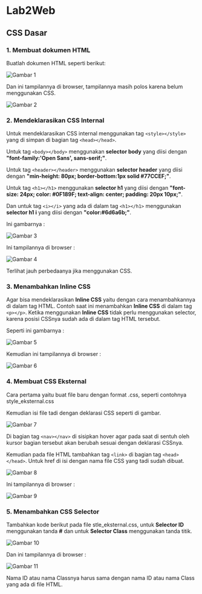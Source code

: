 # Lab2Web
## CSS Dasar
### 1. Membuat dokumen HTML
Buatlah dokumen HTML seperti berikut:

![Gambar 1](screenshot/ss1a.PNG)

Dan ini tampilannya di browser, tampilannya masih polos karena belum menggunakan CSS.

![Gambar 2](screenshot/ss1b.PNG)

###  2. Mendeklarasikan CSS Internal
Untuk mendeklarasikan CSS internal menggunakan tag  `<style></style>` yang di simpan di bagian tag `<head></head>`.

Untuk tag `<body></body>` menggunakan **selector body** yang diisi dengan **"font-family:'Open Sans', sans-serif;"**.

Untuk tag `<header></header>` menggunakan **selector header** yang diisi dengan **"min-height: 80px; border-bottom:1px solid #77CCEF;"**.

Untuk tag `<h1></h1>` menggunakan **selector h1** yang diisi dengan **"font-size: 24px; color: #0F189F; text-align: center; padding: 20px 10px;"**.

Dan untuk tag `<i></i>`  yang ada di dalam tag `<h1></h1>` menggunakan **selector h1 i** yang diisi dengan **"color:#6d6a6b;"**.

Ini gambarnya :

![Gambar 3](screenshot/ss2a.PNG)

Ini tampilannya di browser :

![Gambar 4](screenshot/ss2b.PNG)

Terlihat jauh perbedaanya jika menggunakan CSS.

### 3. Menambahkan Inline CSS
Agar bisa mendeklarasikan **Inline CSS** yaitu dengan cara menambahkannya di dalam tag HTML. Contoh saat ini menambahkan **Inline CSS** di dalam tag `<p></p>`. Ketika menggunakan **Inline CSS** tidak perlu menggunakan selector, karena posisi CSSnya sudah ada di dalam tag HTML tersebut.

Seperti ini gambarnya :

![Gambar 5](screenshot/ss3a.PNG)

Kemudian ini tampilannya di browser :

![Gambar 6](screenshot/ss3b.PNG)

### 4. Membuat CSS Eksternal
Cara pertama yaitu buat file baru dengan format .css, seperti contohnya style_eksternal.css

Kemudian isi file tadi dengan deklarasi CSS seperti di gambar.

![Gambar 7](screenshot/ss4a.PNG)

Di bagian tag `<nav></nav>` di sisipkan hover agar pada saat di sentuh oleh kursor bagian tersebut akan berubah sesuai dengan deklarasi CSSnya.

Kemudian pada file HTML tambahkan tag `<link>` di bagian tag `<head></head>`.
Untuk href di isi dengan nama file CSS yang tadi sudah dibuat.

![Gambar 8](screenshot/ss4b.PNG)

Ini tampilannya di browser :

![Gambar 9](screenshot/ss4c.PNG)

###  5. Menambahkan CSS Selector
Tambahkan kode berikut pada file stle_eksternal.css, untuk **Selector ID** menggunakan tanda **#** dan untuk **Selector Class** menggunakan tanda titik.

![Gambar 10](screenshot/ss5a.PNG)

Dan ini tampilannya di browser :

![Gambar 11](screenshot/ss5b.PNG)

Nama ID atau nama Classnya harus sama dengan nama ID atau nama Class yang ada di file HTML.


